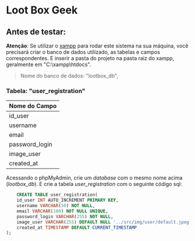 # Loot Box Geek

## Antes de testar:

**Atenção**: Se utilizar o <u>xampp</u> para rodar este sistema na sua máquina, você precisará criar o banco de dados utilizado, as tabelas e campos correspondentes. E inserir a pasta do projeto na pasta raiz do xampp, geralmente em "C:\xampp\htdocs\".

> Nome do banco de dados: "lootbox_db",

### Tabela: "user_registration"

|  Nome do Campo  | 
|  -------------  |
| id_user         |
| username        |
| email           |
| password_login  |
| image_user        |
| created_at      |

Acessando o phpMyAdmin, crie um *database* com o mesmo nome acima (*lootbox_db*). E crie a tabela *user_registration* com o seguinte código sql:

```sql
    CREATE TABLE user_registration(
    id_user INT AUTO_INCREMENT PRIMARY KEY,
    username VARCHAR(50) NOT NULL,
    email VARCHAR(100) NOT NULL UNIQUE,
    password_login VARCHAR(255) NOT NULL,
    image_user VARCHAR(255) DEFAULT NULL '../src/img/user/default.jpeg',
    created_at TIMESTAMP DEFAULT CURRENT_TIMESTAMP
);

```